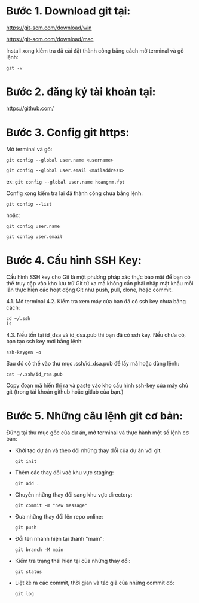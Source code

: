 # Bước 1. Download git tại:

https://git-scm.com/download/win

https://git-scm.com/download/mac

Install xong kiểm tra đã cài đặt thành công bằng cách mở terminal và gõ lệnh:

`git -v`

# Bước 2. đăng ký tài khoản tại:

https://github.com/

# Bước 3. Config git https:

Mở terminal và gõ:

`git config --global user.name <username>`

`git config --global user.email <mailaddress>`

ex:
`git config --global user.name hoangnm.fpt`

Config xong kiểm tra lại đã thành công chưa bằng lệnh:

`git config --list`

hoặc:

`git config user.name`

`git config user.email`

# Bước 4. Cấu hình SSH Key:

Cấu hình SSH key cho Git là một phương pháp xác thực bảo mật để bạn có thể truy cập vào kho lưu trữ Git từ xa mà không cần phải nhập mật khẩu mỗi lần thực hiện các hoạt động Git như push, pull, clone, hoặc commit.

4.1. Mở terminal
4.2. Kiểm tra xem máy của bạn đã có ssh key chưa bằng cách:

```
cd ~/.ssh
ls
```

4.3. Nếu tồn tại id_dsa và id_dsa.pub thì bạn đã có ssh key. Nếu chưa có, bạn tạo ssh key mới bằng lệnh:

`ssh-keygen -o`

Sau đó có thể vào thư mục .ssh/id_dsa.pub để lấy mã hoặc dùng lệnh:

`cat ~/.ssh/id_rsa.pub`

Copy đoạn mã hiển thị ra và paste vào kho cấu hình ssh-key của máy chủ git (trong tài khoản github hoặc gitlab của bạn.)

# Bước 5. Những câu lệnh git cơ bản:

Đứng tại thư mục gốc của dự án, mở terminal và thực hành một số lệnh cơ bản:

- Khởi tạo dự án và theo dõi những thay đổi của dự án với git:

  `git init`

- Thêm các thay đổi vaò khu vực staging:

  `git add .`

- Chuyển những thay đổi sang khu vực directory:

  `git commit -m "new message"`

- Đưa những thay đổi lên repo online:

  `git push`

- Đổi tên nhánh hiện tại thành "main":

  `git branch -M main`

- Kiểm tra trạng thái hiện tại của những thay đổi:

  `git status`

- Liệt kê ra các commit, thời gian và tác giả của những commit đó:

  `git log`

